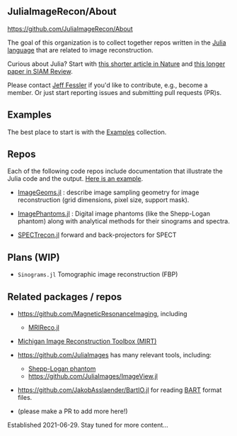## JuliaImageRecon/About

https://github.com/JuliaImageRecon/About

The goal of this organization is to collect together repos written in the
[Julia language](https://julialang.org/)
that are related to image reconstruction.

Curious about Julia?
Start with
[this shorter article in Nature](http://doi.org/10.1038/d41586-019-02310-3)
and
[this longer paper in SIAM Review](http://doi.org/10.1137/141000671).

Please contact
[Jeff Fessler](https://web.eecs.umich.edu/~fessler)
if you'd like to contribute,
e.g., become a member.
Or just start reporting issues and submitting pull requests (PR)s.


## Examples

The best place to start
is with the
[Examples](https://github.com/JuliaImageRecon/Examples)
collection.


## Repos

Each of the following code repos include documentation
that illustrate the Julia code and the output.
[Here is an example](https://juliaimagerecon.github.io/ImagePhantoms.jl/stable/examples/7-shepp).

* [ImageGeoms.jl](https://github.com/JuliaImageRecon/ImageGeoms.jl) :
  describe image sampling geometry for image reconstruction
  (grid dimensions, pixel size, support mask).

* [ImagePhantoms.jl](https://github.com/JuliaImageRecon/ImagePhantoms.jl) :
  Digital image phantoms (like the Shepp-Logan phantom)
  along with analytical methods for their sinograms and spectra.
  
* [SPECTrecon.jl](https://github.com/JeffFessler/SPECTrecon.jl)
  forward and back-projectors for SPECT


## Plans (WIP)

* `Sinograms.jl` Tomographic image reconstruction (FBP)


## Related packages / repos

* https://github.com/MagneticResonanceImaging, including
  * [MRIReco.jl](https://github.com/MagneticResonanceImaging/MRIReco.jl)

* [Michigan Image Reconstruction Toolbox (MIRT)](https://github.com/JeffFessler/MIRT.jl)

* https://github.com/JuliaImages has many relevant tools, including:
  * [Shepp-Logan phantom](https://juliaimages.org/stable/function_reference/#Images.shepp_logan)
  * https://github.com/JuliaImages/ImageView.jl

* https://github.com/JakobAsslaender/BartIO.jl
  for reading
  [BART](https://mrirecon.github.io/bart) format files.

* (please make a PR to add more here!)

Established 2021-06-29.  Stay tuned for more content...
